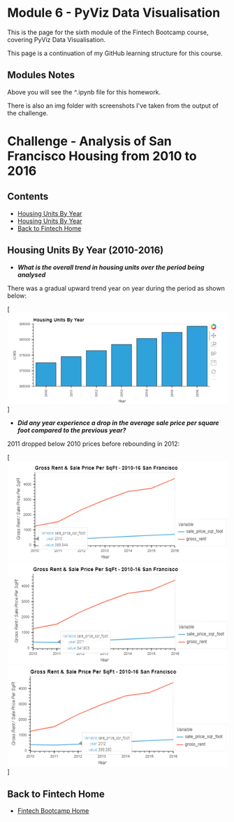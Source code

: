 # Module 6 - PyViz Data Visualisation

This is the page for the sixth module of the Fintech Bootcamp course, covering PyViz Data Visualisation.

This page is a continuation of my GitHub learning structure for this course.

## Modules Notes

Above you will see the *^*.ipynb file for this homework.

There is also an img folder with screenshots I've taken from the output of the challenge.

# Challenge - Analysis of San Francisco Housing from 2010 to 2016

## Contents

* [Housing Units By Year](#housing-units-by-year-2010-2016)
* [Housing Units By Year](#housing-units-by-year-2010-2016)
* [Back to Fintech Home](#back-to-fintech-home)

## Housing Units By Year (2010-2016)

* __*What is the overall trend in housing units over the period being analysed*__

There was a gradual upward trend year on year during the period as shown below:

[<img src="img/hu_trend_yoy.png">]

* __*Did any year experience a drop in the average sale price per square foot compared to the previous year?*__

2011 dropped below 2010 prices before rebounding in 2012:

[<img src="img/av_sale_price_2010.png"><img src="img/av_sale_price_2011.png"><img src="img/av_sale_price_2012.png">]


## Back to Fintech Home

* [Fintech Bootcamp Home](https://github.com/d4np3/fintech-home)